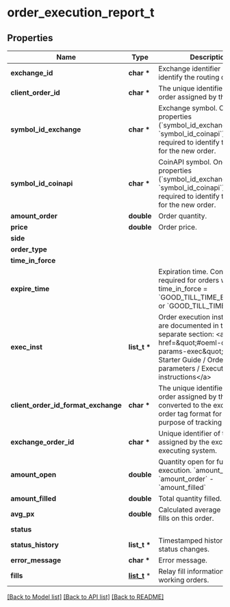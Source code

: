 # order_execution_report_t

## Properties
Name | Type | Description | Notes
------------ | ------------- | ------------- | -------------
**exchange_id** | **char \*** | Exchange identifier used to identify the routing destination. | 
**client_order_id** | **char \*** | The unique identifier of the order assigned by the client. | 
**symbol_id_exchange** | **char \*** | Exchange symbol. One of the properties (&#x60;symbol_id_exchange&#x60;, &#x60;symbol_id_coinapi&#x60;) is required to identify the market for the new order. | [optional] 
**symbol_id_coinapi** | **char \*** | CoinAPI symbol. One of the properties (&#x60;symbol_id_exchange&#x60;, &#x60;symbol_id_coinapi&#x60;) is required to identify the market for the new order. | [optional] 
**amount_order** | **double** | Order quantity. | 
**price** | **double** | Order price. | 
**side** |  |  | 
**order_type** |  |  | 
**time_in_force** |  |  | 
**expire_time** |  | Expiration time. Conditionaly required for orders with time_in_force &#x3D; &#x60;GOOD_TILL_TIME_EXCHANGE&#x60; or &#x60;GOOD_TILL_TIME_OEML&#x60;. | [optional] 
**exec_inst** | **list_t \*** | Order execution instructions are documented in the separate section: &lt;a href&#x3D;\&quot;#oeml-order-params-exec\&quot;&gt;OEML / Starter Guide / Order parameters / Execution instructions&lt;/a&gt;  | [optional] 
**client_order_id_format_exchange** | **char \*** | The unique identifier of the order assigned by the client converted to the exchange order tag format for the purpose of tracking it. | 
**exchange_order_id** | **char \*** | Unique identifier of the order assigned by the exchange or executing system. | [optional] 
**amount_open** | **double** | Quantity open for further execution. &#x60;amount_open&#x60; &#x3D; &#x60;amount_order&#x60; - &#x60;amount_filled&#x60; | 
**amount_filled** | **double** | Total quantity filled. | 
**avg_px** | **double** | Calculated average price of all fills on this order. | [optional] 
**status** |  |  | 
**status_history** | **list_t \*** | Timestamped history of order status changes. | [optional] 
**error_message** | **char \*** | Error message. | [optional] 
**fills** | [**list_t**](fills.md) \* | Relay fill information on working orders. | [optional] 

[[Back to Model list]](../README.md#documentation-for-models) [[Back to API list]](../README.md#documentation-for-api-endpoints) [[Back to README]](../README.md)


